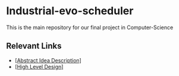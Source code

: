 # Industrial-evo-scheduler
This is the main repository for our final project in Computer-Science


## Relevant Links
* [[Abstract Idea Description]](https://docs.google.com/document/d/1C-ZgC_NYEtKSJwlZlafKs9QfGflJ9u0_S0UxnxFerEY/edit?usp=sharing)
* [[High Level Design]](https://docs.google.com/document/d/1DhLa78FJhbzl7KygqlDCwQY7XMM3rA2HoLEH4ZvLALE/edit?usp=sharing)
